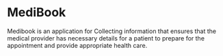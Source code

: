 # MediBook
Medibook is an application for Collecting  information that ensures that the medical provider has necessary details for a patient  to prepare for the appointment and provide appropriate health care. 

